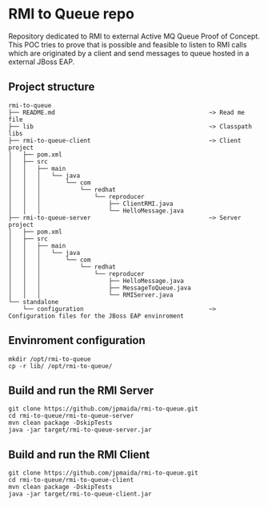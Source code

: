 # RMI to Queue repo

Repository dedicated to RMI to external Active MQ Queue Proof of Concept. This POC tries to prove that is possible and feasible to listen to RMI calls which are originated by a client and send messages to queue hosted in a external JBoss EAP.

## Project structure
```
rmi-to-queue
├── README.md 											~> Read me file
├── lib 												~> Classpath libs
├── rmi-to-queue-client 								~> Client project
│   ├── pom.xml
│   ├── src
│   │   ├── main
│   │   │   └── java
│   │   │       └── com
│   │   │           └── redhat
│   │   │               └── reproducer
│   │   │                   ├── ClientRMI.java
│   │   │                   └── HelloMessage.java
├── rmi-to-queue-server 								~> Server project
│   ├── pom.xml
│   ├── src
│   │   ├── main
│   │   │   └── java
│   │   │       └── com
│   │   │           └── redhat
│   │   │               └── reproducer
│   │   │                   ├── HelloMessage.java
│   │   │                   ├── MessageToQueue.java
│   │   │                   └── RMIServer.java
└── standalone
    └── configuration 									~> Configuration files for the JBoss EAP envinroment
```

## Envinroment configuration
```
mkdir /opt/rmi-to-queue
cp -r lib/ /opt/rmi-to-queue/
```

## Build and run the RMI Server
```
git clone https://github.com/jpmaida/rmi-to-queue.git
cd rmi-to-queue/rmi-to-queue-server
mvn clean package -DskipTests
java -jar target/rmi-to-queue-server.jar
```

## Build and run the RMI Client
```
git clone https://github.com/jpmaida/rmi-to-queue.git
cd rmi-to-queue/rmi-to-queue-client
mvn clean package -DskipTests
java -jar target/rmi-to-queue-client.jar
```